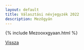 ```yaml
---
layout: default
title: Választási névjegyzék 2022
description: Mezőgyán
---
```


{% include Mezooxxgyaan.html %}

[Vissza](./)